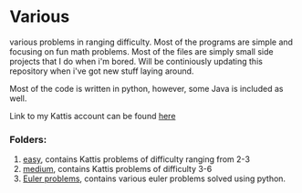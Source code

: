 # Various
various problems in ranging difficulty. Most of the programs are simple and focusing on fun math problems. Most of the files are simply small side projects that I do when i'm bored. Will be continiously updating this repository when i've got new stuff laying around.

Most of the code is written in python, however, some Java is included as well.

Link to my Kattis account can be found [here](https://open.kattis.com/users/fr3632ho)
### Folders:

1) [easy](https://github.com/fr3632ho/Various/tree/master/src/easy), contains Kattis problems of difficulty ranging from 2-3
2) [medium](https://github.com/fr3632ho/Various/tree/master/src/medium), contains Kattis problems of difficulty 3-6
3) [Euler problems](https://github.com/fr3632ho/Various/tree/master/src/eulerproblems), contains various euler problems solved using python.
